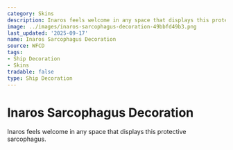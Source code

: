 ```yaml
---
category: Skins
description: Inaros feels welcome in any space that displays this protective sarcophagus.
image: ../images/inaros-sarcophagus-decoration-49bbfd49b3.png
last_updated: '2025-09-17'
name: Inaros Sarcophagus Decoration
source: WFCD
tags:
- Ship Decoration
- Skins
tradable: false
type: Ship Decoration
---
```


# Inaros Sarcophagus Decoration

Inaros feels welcome in any space that displays this protective sarcophagus.


